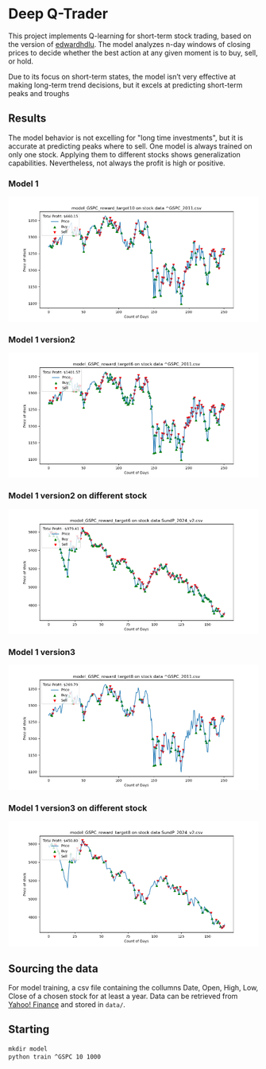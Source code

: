 # Deep Q-Trader

This project implements Q-learning for short-term stock trading, based on the version of [edwardhdlu](https://github.com/edwardhdlu/q-trader/tree/master). The model analyzes n-day windows of closing prices to decide whether the best action at any given moment is to buy, sell, or hold. 

Due to its focus on short-term states, the model isn’t very effective at making long-term trend decisions, but it excels at predicting short-term peaks and troughs

## Results

The model behavior is not excelling for "long time investments", but it is accurate at predicting peaks where to sell. One model is always trained on only one stock. Applying them to different stocks shows generalization capabilities. Nevertheless, not always the profit is high or positive. 

### Model 1 
![Model1](https://github.com/leonard-creator/DQN_Trading/blob/main/graphs/Model_GSPC_reward_target10_on_GSPC_2011.png)

### Model 1 version2
![Model2](https://github.com/leonard-creator/DQN_Trading/blob/main/graphs/Model_GSPC_reward_target6_on_GSPC_2011.png)

### Model 1 version2 on different stock 
![Generalization](https://github.com/leonard-creator/DQN_Trading/blob/main/graphs/Model_GSPC_reward_target6_on_SundP_2024.png)

### Model 1 version3 
![Model3](https://github.com/leonard-creator/DQN_Trading/blob/main/graphs/Model_GSPC_reward_target8_on_GSPC_2011.png)

### Model 1 version3 on different stock
![Generalization_positive](https://github.com/leonard-creator/DQN_Trading/blob/main/graphs/Model_GSPC_reward_target8_on_SundP_2024.png)


## Sourcing the data 

For model training, a csv file containing the collumns Date, Open, High, Low, Close of a chosen stock for at least a year. Data can be retrieved from [Yahoo! Finance](https://ca.finance.yahoo.com/quote/%5EGSPC/history?p=%5EGSPC) and stored in `data/`.

## Starting 
```
mkdir model
python train ^GSPC 10 1000
```
